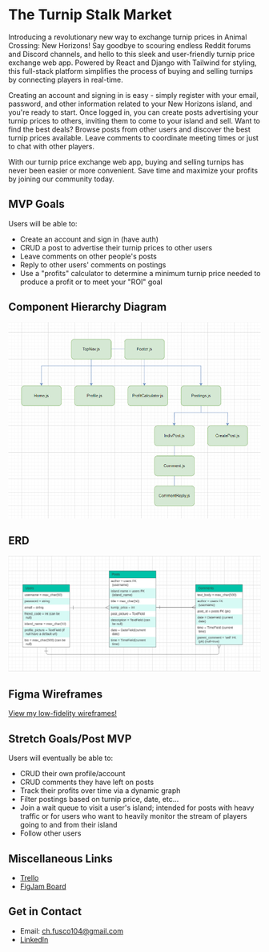 # The Turnip Stalk Market

Introducing a revolutionary new way to exchange turnip prices in Animal Crossing: New Horizons! Say goodbye to scouring endless Reddit forums and Discord channels, and hello to this sleek and user-friendly turnip price exchange web app. Powered by React and Django with Tailwind for styling, this full-stack platform simplifies the process of buying and selling turnips by connecting players in real-time.

Creating an account and signing in is easy - simply register with your email, password, and other information related to your New Horizons island, and you're ready to start. Once logged in, you can create posts advertising your turnip prices to others, inviting them to come to your island and sell. Want to find the best deals? Browse posts from other users and discover the best turnip prices available. Leave comments to coordinate meeting times or just to chat with other players.

With our turnip price exchange web app, buying and selling turnips has never been easier or more convenient. Save time and maximize your profits by joining our community today.

## MVP Goals

Users will be able to:

- Create an account and sign in (have auth)
- CRUD a post to advertise their turnip prices to other users
- Leave comments on other people's posts
- Reply to other users' comments on postings
- Use a "profits" calculator to determine a minimum turnip price needed to produce a profit or to meet your "ROI" goal

## Component Hierarchy Diagram

![CHD](assets/stalk_market_CHD.png)

## ERD

![ERD](assets/stalk_market_ERD.png)

## Figma Wireframes

[View my low-fidelity wireframes!](https://www.figma.com/file/6tSHaMxMwT9cy1BukYBahM/Stalk-Market-LO-FI-Wireframes?node-id=0-1&t=ehBmYnca6osJOftE-0)

## Stretch Goals/Post MVP

Users will eventually be able to:

- CRUD their own profile/account
- CRUD comments they have left on posts
- Track their profits over time via a dynamic graph
- Filter postings based on turnip price, date, etc...
- Join a wait queue to visit a user's island; intended for posts with heavy traffic or for users who want to heavily monitor the stream of players going to and from their island
- Follow other users

## Miscellaneous Links

- [Trello](https://trello.com/b/77x2EGYe/capstone-planning-tracking)
- [FigJam Board](https://www.figma.com/file/ubcyqzAvAm1WnMZBxx1gX5/Capstone-Planning?node-id=0-1&t=BzkLfM7aH9DtDxZx-0)

## Get in Contact

- Email: ch.fusco104@gmail.com
- [LinkedIn](https://www.linkedin.com/in/charlottefusco/)
